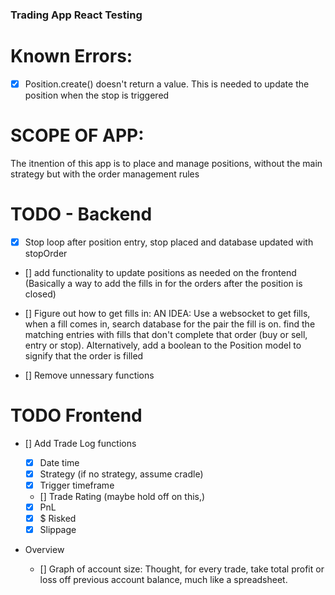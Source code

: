 ### Trading App React Testing

# Known Errors:

- [x] Position.create() doesn't return a value. This is needed to update the position when the stop is triggered

# SCOPE OF APP:

The itnention of this app is to place and manage positions, without the main strategy but with the order management rules

# TODO - Backend

- [x] Stop loop after position entry, stop placed and database updated with stopOrder

- [] add functionality to update positions as needed on the frontend (Basically a way to add the fills in for the orders after the position is closed)

- [] Figure out how to get fills in: AN IDEA: Use a websocket to get fills, when a fill comes in, search database for the pair the fill is on. find the matching entries with fills that don't complete that order (buy or sell, entry or stop). Alternatively, add a boolean to the Position model to signify that the order is filled

- [] Remove unnessary functions

# TODO Frontend

- [] Add Trade Log functions

  - [x] Date time
  - [x] Strategy (if no strategy, assume cradle)
  - [x] Trigger timeframe
  - [] Trade Rating (maybe hold off on this,)
  - [x] PnL
  - [x] \$ Risked
  - [x] Slippage

- Overview
  - [] Graph of account size: Thought, for every trade, take total profit or loss off previous account balance, much like a spreadsheet.
